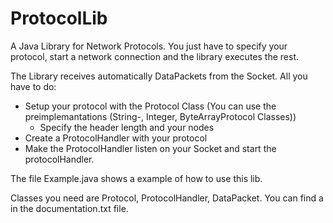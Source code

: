 # ProtocolLib
A Java Library for Network Protocols. You just have to specify your protocol, start a network connection and the library executes the rest. 

The Library receives automatically DataPackets from the Socket. 
All you have to do:
  - Setup your protocol with the Protocol Class (You can use the preimplemantations (String-, Integer, ByteArrayProtocol            Classes))
    - Specify the header length and your nodes
  - Create a ProtocolHandler with your protocol
  - Make the ProtocolHandler listen on your Socket and start the protocolHandler.

The file Example.java shows a example of how to use this lib. 

Classes you need are Protocol<T>, ProtocolHandler<T>, DataPacket<T>. You can find a in the documentation.txt file. 




